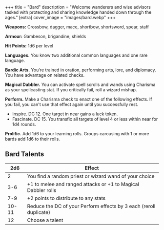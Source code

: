 +++
title = "Bard"
description = "Welcome wanderers and wise advisors tasked with protecting and sharing knowledge handed down through the ages."
[extra] 
cover_image = "images/bard.webp"
+++

**Weapons:** Crossbow, dagger, mace, shortbow, shortsword, spear, staff

**Armour:** Gambeson, brigandine, shields

**Hit Points:** 1d6 per level

**Languages.** You know two additional common languages and one rare language.

**Bardic Arts.** You're trained in oration, performing arts, lore, and diplomacy.
You have advantage on related checks.

**Magical Dabbler.** You can activate spell scrolls and wands using Charisma as your
spellcasting stat. If you critically fail, roll a wizard mishap.

**Perform.** Make a Charisma check to enact one of the following effects. If you
fail, you can't use that effect again until you successfully rest.

- Inspire. DC 12. One target in near gains a luck token.
- Fascinate. DC 15. You transfix all targets of level 4 or less within near for
  1d4 rounds.

**Prolific.** Add 1d6 to your learning rolls. Groups carousing with 1 or more bards
add 1d6 to their rolls.

## Bard Talents

| 2d6   | Effect                                                             |
|-------|--------------------------------------------------------------------|
| 2     | You find a random priest or wizard wand of your choice             |
| 3-6   | +1 to melee and ranged attacks or +1 to Magical Dabbler rolls      |
| 7-9   | +2 points to distribute to any stats                               |
| 10-11 | Reduce the DC of your Perform effects by 3 each (reroll duplicate) |
| 12    | Choose a talent                                                    |
